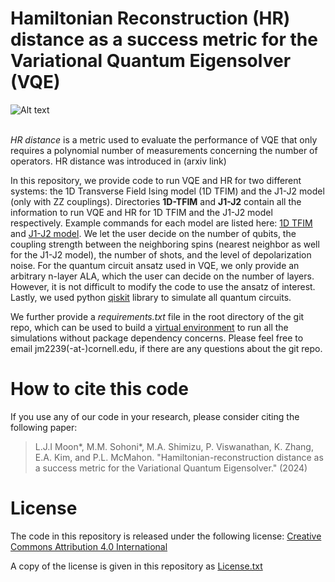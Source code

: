 # Hamiltonian Reconstruction (HR) distance as a success metric for the Variational Quantum Eigensolver (VQE)
![Alt text](https://github.com/mcmahon-lab/hamiltonian_reconstruction_metric/blob/master/images/HR_distance.png)
<br/><br/>

*HR distance* is a metric used to evaluate the performance of VQE that only requires a polynomial number of measurements concerning the number of operators. HR distance was introduced in (arxiv link)

In this repository, we provide code to run VQE and HR for two different systems: the 1D Transverse Field Ising model (1D TFIM) and the J1-J2 model (only with ZZ couplings). Directories **1D-TFIM** and **J1-J2** contain all the information to run VQE and HR for 1D TFIM and the J1-J2 model respectively. Example commands for each model are listed here: [1D TFIM](https://github.com/mcmahon-lab/hamiltonian_reconstruction_metric/tree/master/1D-TFIM#example-commands) and [J1-J2 model](https://github.com/mcmahon-lab/hamiltonian_reconstruction_metric/tree/master/J1-J2#example-commands). We let the user decide on the number of qubits, the coupling strength between the neighboring spins (nearest neighbor as well for the J1-J2 model), the number of shots, and the level of depolarization noise. For the quantum circuit ansatz used in VQE, we only provide an arbitrary n-layer ALA, which the user can decide on the number of layers. However, it is not difficult to modify the code to use the ansatz of interest. Lastly, we used python [qiskit](https://qiskit.org/) library to simulate all quantum circuits.

We further provide a *requirements.txt* file in the root directory of the git repo, which can be used to build a [virtual environment](https://docs.python.org/3/library/venv.html) to run all the simulations without package dependency concerns. Please feel free to email jm2239(-at-)cornell.edu, if there are any questions about the git repo.

# How to cite this code
If you use any of our code in your research, please consider citing the following paper:
>L.J.I Moon*, M.M. Sohoni*, M.A. Shimizu, P. Viswanathan, K. Zhang, E.A. Kim, and P.L. McMahon. "Hamiltonian-reconstruction distance as a success metric
for the Variational Quantum Eigensolver." (2024)

# License
The code in this repository is released under the following license:
[Creative Commons Attribution 4.0 International](https://creativecommons.org/licenses/by/4.0/)

A copy of the license is given in this repository as [License.txt](https://github.com/mcmahon-lab/hamiltonian_reconstruction_metric/blob/master/License.txt)



